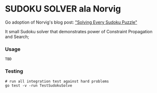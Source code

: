 # SUDOKU SOLVER ala Norvig

Go adoption of Norvig's blog post: ["Solving Every Sudoku Puzzle"](http://norvig.com/sudoku.html)

It small Sudoku solver that demonstrates power of Constraint Propagation and Search;

### Usage

```
TBD
```

### Testing

```
# run all integration test against hard problems
go test -v -run TestSudokuSolve
```
